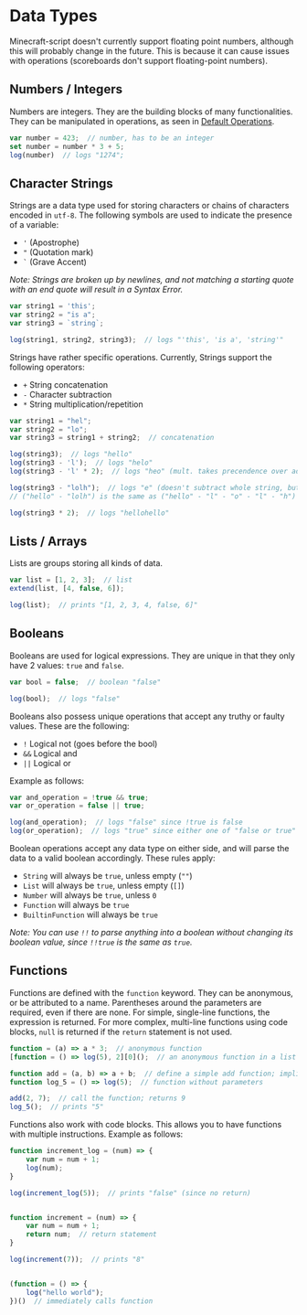# Data Types
Minecraft-script doesn't currently support floating point numbers,
although this will probably change in the future.
This is because it can cause issues with operations
(scoreboards don't support floating-point numbers).


## Numbers / Integers
Numbers are integers. They are the building blocks of many functionalities.
They can be manipulated in operations, as seen in [Default Operations](syntax.md#default-operations).
```js
var number = 423;  // number, has to be an integer
set number = number * 3 + 5;
log(number)  // logs "1274";
```


## Character Strings
Strings are a data type used for storing characters or chains of characters encoded in ``utf-8``.
The following symbols are used to indicate the presence of a variable:
- ``'`` (Apostrophe)
- ``"`` (Quotation mark)
- `` ` `` (Grave Accent)

_Note: Strings are broken up by newlines,
and not matching a starting quote with an end quote will result in a Syntax Error._
```js
var string1 = 'this';
var string2 = "is a";
var string3 = `string`;

log(string1, string2, string3);  // logs "'this', 'is a', 'string'"
```

Strings have rather specific operations.
Currently, Strings support the following operators:
- ``+`` String concatenation
- ``-`` Character subtraction
- ``*`` String multiplication/repetition

```js
var string1 = "hel";
var string2 = "lo";
var string3 = string1 + string2;  // concatenation

log(string3);  // logs "hello"
log(string3 - 'l');  // logs "helo"
log(string3 - 'l' * 2);  // logs "heo" (mult. takes precendence over add./sub.)

log(string3 - "lolh");  // logs "e" (doesn't subtract whole string, but every character of string based on how often it appears)
// ("hello" - "lolh") is the same as ("hello" - "l" - "o" - "l" - "h")

log(string3 * 2);  // logs "hellohello"
```


## Lists / Arrays
Lists are groups storing all kinds of data.
```js
var list = [1, 2, 3];  // list
extend(list, [4, false, 6]);

log(list);  // prints "[1, 2, 3, 4, false, 6]"
```

## Booleans
Booleans are used for logical expressions. They are unique in that they only
have 2 values: ``true`` and ``false``.
```js
var bool = false;  // boolean "false"

log(bool);  // logs "false"
```

Booleans also possess unique operations that accept any truthy or faulty values. These are the following:
- ``!`` Logical not (goes before the bool)
- ``&&`` Logical and
- ``||`` Logical or

Example as follows:
```js
var and_operation = !true && true;
var or_operation = false || true;

log(and_operation);  // logs "false" since !true is false
log(or_operation);  // logs "true" since either one of "false or true" is true
```
Boolean operations accept any data type on either side,
and will parse the data to a valid boolean accordingly.
These rules apply:
- ``String`` will always be ``true``, unless empty (``""``)
- ``List`` will always be ``true``, unless empty (``[]``)
- ``Number`` will always be ``true``, unless ``0``
- ``Function`` will always be ``true``
- ``BuiltinFunction`` will always be ``true``

_Note: You can use ``!!`` to parse anything into a boolean without changing its boolean value,
since ``!!true`` is the same as ``true``._

## Functions
Functions are defined with the ``function`` keyword. They can be anonymous,
or be attributed to a name. Parentheses around the parameters are required, even if there are none.
For simple, single-line functions, the expression is returned.
For more complex, multi-line functions using code blocks, ``null`` is returned if
the ``return`` statement is not used.

```js
function = (a) => a * 3;  // anonymous function
[function = () => log(5), 2][0]();  // an anonymous function in a list being called

function add = (a, b) => a + b;  // define a simple add function; implicit return
function log_5 = () => log(5);  // function without parameters

add(2, 7);  // call the function; returns 9
log_5();  // prints "5"
```

Functions also work with code blocks. This allows you to have functions with multiple instructions.
Example as follows:
```js
function increment_log = (num) => {
    var num = num + 1;
    log(num);
}

log(increment_log(5));  // prints "false" (since no return)


function increment = (num) => {
    var num = num + 1;
    return num;  // return statement
}

log(increment(7));  // prints "8"


(function = () => {
    log("hello world");
})()  // immediately calls function
```